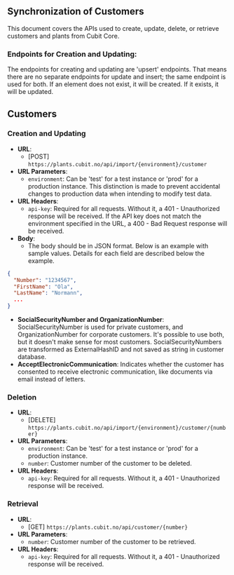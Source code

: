 


## Synchronization of Customers 

This document covers the APIs used to create, update, delete, or retrieve customers and plants from Cubit Core.

### Endpoints for Creation and Updating:
The endpoints for creating and updating are 'upsert' endpoints. That means there are no separate endpoints for update and insert; the same endpoint is used for both. If an element does not exist, it will be created. If it exists, it will be updated.

## Customers

### Creation and Updating

- **URL**: 
  - [POST] `https://plants.cubit.no/api/import/{environment}/customer`
- **URL Parameters**:
  - `environment`: Can be 'test' for a test instance or 'prod' for a production instance. This distinction is made to prevent accidental changes to production data when intending to modify test data.
- **URL Headers**:
  - `api-key`: Required for all requests. Without it, a 401 - Unauthorized response will be received. If the API key does not match the environment specified in the URL, a 400 - Bad Request response will be received.
- **Body**:
  - The body should be in JSON format. Below is an example with sample values. Details for each field are described below the example.

```json
{
  "Number": "1234567",
  "FirstName": "Ola",
  "LastName": "Normann",
  ...
}
```

- **SocialSecurityNumber and OrganizationNumber**: SocialSecurityNumber is used for private customers, and OrganizationNumber for corporate customers. It's possible to use both, but it doesn't make sense for most customers. SocialSecurityNumbers are transformed as ExternalHashID and not saved as string in customer database.
- **AcceptElectronicCommunication**: Indicates whether the customer has consented to receive electronic communication, like documents via email instead of letters.

### Deletion

- **URL**: 
  - [DELETE] `https://plants.cubit.no/api/import/{environment}/customer/{number}`
- **URL Parameters**:
  - `environment`: Can be 'test' for a test instance or 'prod' for a production instance.
  - `number`: Customer number of the customer to be deleted.
- **URL Headers**:
  - `api-key`: Required for all requests. Without it, a 401 - Unauthorized response will be received.

### Retrieval

- **URL**: 
  - [GET] `https://plants.cubit.no/api/customer/{number}`
- **URL Parameters**:
  - `number`: Customer number of the customer to be retrieved.
- **URL Headers**:
  - `api-key`: Required for all requests. Without it, a 401 - Unauthorized response will be received.
